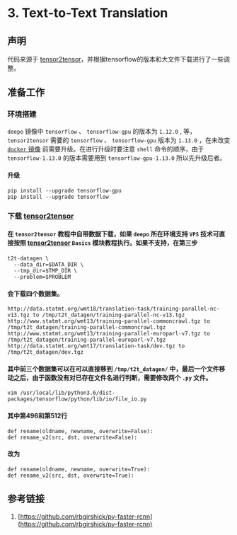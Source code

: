 # 3. Text-to-Text Translation

## 声明

代码来源于 [tensor2tensor](https://github.com/tensorflow/tensor2tensor.git)，并根据tensorflow的版本和大文件下载进行了一些调整。





## 准备工作
### 环境搭建
`deepo` 镜像中 `tensorflow` 、 `tensorflow-gpu` 的版本为 `1.12.0` , 等，`tensor2tensor` 需要的 `tensorflow` 、 `tensorflow-gpu` 版本为 `1.13.0` ，在未改变 [`docker` 镜像](#) 前需要升级。在进行升级时要注意 `shell` 命令的顺序，由于 `tensorflow-1.13.0` 的版本需要用到 `tensorflow-gpu-1.13.0` 所以先升级后者。

#### 升级

```Shell
pip install --upgrade tensorflow-gpu
pip install --upgrade tensorflow
```

### 下载 [tensor2tensor](https://github.com/tensorflow/tensor2tensor.git)

#### 在 `tensor2tensor` 教程中自带数据下载，如果 `deepo` 所在环境支持 `VPS` 技术可直接按照 [tensor2tensor](https://github.com/tensorflow/tensor2tensor.git) `Basics` 模块教程执行。如果不支持，在第三步
```
t2t-datagen \
  --data_dir=$DATA_DIR \
  --tmp_dir=$TMP_DIR \
  --problem=$PROBLEM

```
#### 会下载四个数据集。
```
http://data.statmt.org/wmt18/translation-task/training-parallel-nc-v13.tgz to /tmp/t2t_datagen/training-parallel-nc-v13.tgz
http://www.statmt.org/wmt13/training-parallel-commoncrawl.tgz to /tmp/t2t_datagen/training-parallel-commoncrawl.tgz
http://www.statmt.org/wmt13/training-parallel-europarl-v7.tgz to /tmp/t2t_datagen/training-parallel-europarl-v7.tgz
http://data.statmt.org/wmt17/translation-task/dev.tgz to /tmp/t2t_datagen/dev.tgz
```
#### 其中前三个数据集可以在可以直接移到 `/tmp/t2t_datagen/` 中，最后一个文件移动之后，由于函数没有对已存在文件名进行判断，需要修改两个 `.py` 文件。

```Shell
vim /usr/local/lib/python3.6/dist-packages/tensorflow/python/lib/io/file_io.py 
```

#### 其中第496和第512行

```
def rename(oldname, newname, overwrite=False):
def rename_v2(src, dst, overwrite=False):
```
#### 改为
```
def rename(oldname, newname, overwrite=True):
def rename_v2(src, dst, overwrite=True):
```
## 参考链接
1. [https://github.com/rbgirshick/py-faster-rcnn](https://github.com/rbgirshick/py-faster-rcnn)
